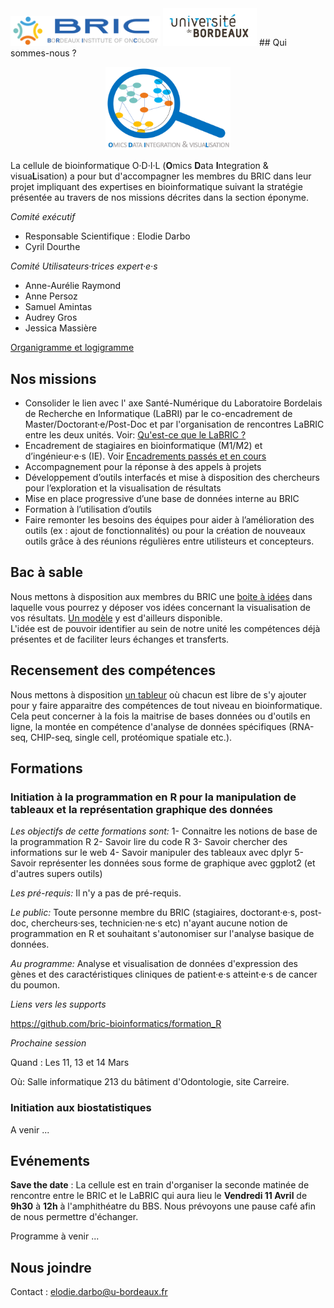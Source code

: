 <img src="horizontal-bric-1.png" alt="BRIC" width="240"/> 
<img src="UB.jpg" alt="UB" width="150"/>
## Qui sommes-nous ?

<p style="text-align: center;"><img src="test_logo3.png" alt="ODILE" width="200"/></p>

La cellule de bioinformatique O·D·I·L (**O**mics **D**ata **I**ntegration & visua**L**isation) a pour but d'accompagner les membres du BRIC dans leur projet impliquant des expertises en bioinformatique suivant la stratégie présentée au travers de nos missions décrites dans la section éponyme.

_Comité exécutif_
-	Responsable Scientifique : Elodie Darbo
-	Cyril Dourthe

_Comité Utilisateurs·trices expert·e·s_
-	Anne-Aurélie Raymond
- Anne Persoz
-	Samuel Amintas
-	Audrey Gros
-	Jessica Massière

[Organigramme et logigramme](docs/presentation_gramme.md)

## Nos missions

-	Consolider le lien avec l' axe Santé-Numérique du Laboratoire Bordelais de Recherche en Informatique (LaBRI) par le co-encadrement de Master/Doctorant·e/Post-Doc et par l'organisation de rencontres LaBRIC entre les deux unités. Voir: [Qu'est-ce que le LaBRIC ?](docs/LaBRIC.md)
-	Encadrement de stagiaires en bioinformatique (M1/M2) et d’ingénieur·e·s (IE). Voir [Encadrements passés et en cours](docs/encadrement.md)
-	Accompagnement pour la réponse à des appels à projets
-	Développement d’outils interfacés et mise à disposition des chercheurs pour l’exploration et la visualisation de résultats
-	Mise en place progressive d’une base de données interne au BRIC
-	Formation à l’utilisation d’outils
-	Faire remonter les besoins des équipes pour aider à l’amélioration des outils (ex : ajout de fonctionnalités) ou pour la création de nouveaux outils grâce à des réunions régulières entre utilisteurs et concepteurs.

## Bac à sable

Nous mettons à disposition aux membres du BRIC une [boite à idées](https://bricbordeaux.sharepoint.com/:f:/s/Bioinformatique-ODILE/EmxWqC8e19hAnHp3BQSGqKEBFhAwiiDrJs9gmGC_MIia8g?e=80eBpz) dans laquelle vous pourrez y déposer vos idées concernant la visualisation de vos résultats. [Un modèle](https://bricbordeaux.sharepoint.com/:w:/s/Bioinformatique-ODILE/Ea2afKky_QdJjeY8pDzz2rwBYhwmXL-2KREUOgOLUKN98A?e=VdcPhy) y est d'ailleurs disponible. \
L'idée est de pouvoir identifier au sein de notre unité les compétences déjà présentes et de faciliter leurs échanges et transferts.

## Recensement des compétences

Nous mettons à disposition [un tableur](https://bricbordeaux.sharepoint.com/:x:/s/Bioinformatique-ODILE/Ee_IXmXP3r1LlPqMqxGpE40BX_I_AYMhtoLguku24_Qj5g?e=IrDkgL) où chacun est libre de s'y ajouter pour y faire apparaitre des compétences de tout niveau en bioinformatique. Cela peut concerner à la fois la maitrise de bases données ou d'outils en ligne, la montée en compétence d'analyse de données spécifiques (RNA-seq, CHIP-seq, single cell, protéomique spatiale etc.).

## Formations
### Initiation à la programmation en R pour la manipulation de tableaux et la représentation graphique des données  
_Les objectifs de cette formations sont:_
1- Connaitre les notions de base de la programmation R
2- Savoir lire du code R
3- Savoir chercher des informations sur le web
4- Savoir manipuler des tableaux avec dplyr
5- Savoir représenter les données sous forme de graphique avec ggplot2 (et d'autres supers outils)

_Les pré-requis:_
Il n'y a pas de pré-requis.

_Le public:_
Toute personne membre du BRIC (stagiaires, doctorant·e·s, post-doc, chercheurs·ses, technicien·ne·s etc) n'ayant aucune notion de programmation en R et souhaitant s'autonomiser sur l'analyse basique de données.

_Au programme:_
Analyse et visualisation de données d'expression des gènes et des caractéristiques cliniques de patient·e·s atteint·e·s de cancer du poumon.

_Liens vers les supports_

https://github.com/bric-bioinformatics/formation_R

_Prochaine session_

Quand : Les 11, 13 et 14 Mars 

Où: Salle informatique 213 du bâtiment d'Odontologie, site Carreire.

### Initiation aux biostatistiques 
A venir ...

## Evénements

**Save the date** : La cellule est en train d'organiser la seconde matinée de rencontre entre le BRIC et le LaBRIC qui aura lieu le **Vendredi 11 Avril** de **9h30** à **12h** à l'amphithéatre du BBS. Nous prévoyons une pause café afin de nous permettre d'échanger.

Programme à venir ...

## Nous joindre

Contact : elodie.darbo@u-bordeaux.fr
